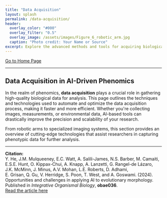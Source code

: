 ```yaml
---
title: "Data Acquisition"
layout: splash
permalink: /data-acquisition/
header:
  overlay_color: "#000"
  overlay_filter: "0.5"
  overlay_image: /assets/images/Figure_6_robotic_arm.jpg
  caption: "Photo credit: Your Name or Source"
excerpt: Explore the advanced methods and tools for acquiring biological data through AI.
---
```


[Go to Home Page](/home/)

---

## Data Acquisition in AI-Driven Phenomics

In the realm of phenomics, **data acquisition** plays a crucial role in gathering high-quality biological data for analysis. This page outlines the techniques and technologies used to automate and optimize the data acquisition process, making it faster and more efficient. Whether you're collecting images, measurements, or environmental data, AI-based tools can drastically improve the precision and scalability of your research.

From robotic arms to specialized imaging systems, this section provides an overview of cutting-edge technologies that assist researchers in capturing phenotypic data for further analysis.

---

**Citation:**  
Y. He, J.M. Mulqueeney, E.C. Watt, A. Salili-James, N.S. Barber, M. Camaiti,  
E.S.E. Hunt, O. Kippax-Chui, A. Knapp, A. Lanzetti, G. Rangel-de Lázaro,  
J.K. McMinn, J. Minus, A.V. Mohan, L.E. Roberts, D. Adhami,  
E. Grisan, Q. Gu, V. Herridge, S. Poon, T. West, and A. Goswami. (2024).  
Opportunities and challenges in applying AI to evolutionary morphology.  
Published in _Integrative Organismal Biology_, **obae036**.  
[Read the article here](https://academic.oup.com/iob/article/6/1/obae036/7769702)
